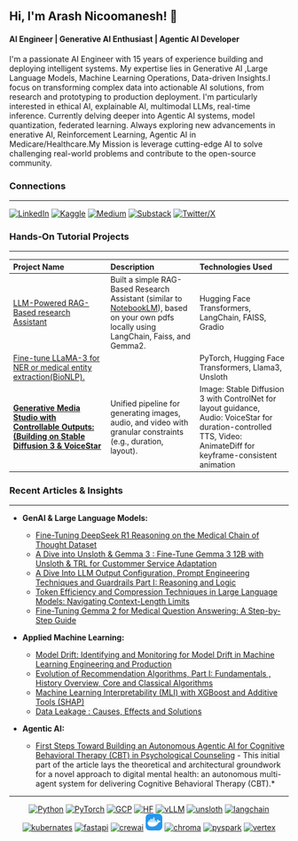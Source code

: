 ## **Hi, I'm Arash Nicoomanesh!** 👋
#### AI Engineer | Generative AI Enthusiast | Agentic AI Developer

I'm a passionate AI Engineer with 15 years of experience building and deploying intelligent systems. My expertise lies in Generative AI ,Large Language Models, Machine Learning Operations, Data-driven Insights.I focus on transforming complex data into actionable AI solutions, from research and prototyping to production deployment. I'm particularly interested in ethical AI, explainable AI, multimodal LLMs, real-time inference.
Currently delving deeper into Agentic AI systems, model quantization, federated learning. Always exploring new advancements in enerative AI, Reinforcement Learning, Agentic AI in Medicare/Healthcare.My Mission is leverage cutting-edge AI to solve challenging real-world problems and contribute to the open-source community.

### Connections
---

<div align="left">

[![LinkedIn](https://img.shields.io/badge/-LinkedIn-0A66C2?style=for-the-badge&logo=linkedin&logoColor=black&labelColor=000000)](https://linkedin.com/in/arashnicoomanesh)
[![Kaggle](https://img.shields.io/badge/-Kaggle-20BEFF?style=for-the-badge&logo=kaggle&logoColor=white&labelColor=000000)](https://kaggle.com/arashnic)
[![Medium](https://img.shields.io/badge/-Medium-000000?style=for-the-badge&logo=medium&logoColor=white&labelColor=000000)](https://medium.com/@anicomanesh)
[![Substack](https://img.shields.io/badge/-Substack-000000?style=for-the-badge&logo=substack&logoColor=white&labelColor=FF7731)](https://anicomanesh.substack.com)
[![Twitter/X](https://img.shields.io/badge/-X-FF0000?style=for-the-badge&logo=x&logoColor=white&labelColor=000000)](https://x.com/ANicoomanesh)

</div>



### Hands‑On Tutorial Projects 
---
| Project Name                                      | Description                                                                                                                                           | Technologies Used                                                                     |
| :------------------------------------------------ | :---------------------------------------------------------------------------------------------------------------------------------------------------- | :------------------------------------------------------------------------------------ |
| [LLM-Powered RAG-Based research Assistant](https://github.com/YourUsername/llm-rag-chatbot-project) | Built a simple RAG-Based Research Assistant (similar to [NotebookLM](https://notebooklm.google/)), based on your own pdfs locally using LangChain, Faiss, and Gemma2. | Hugging Face Transformers, LangChain, FAISS, Gradio                              |
| [Fine-tune LLaMA-3 for NER or medical entity extraction(BioNLP).](https://github.com/YourUsername/llama2-sentiment-finetuning) |              | PyTorch, Hugging Face Transformers, Llama3, Unsloth  |
| **[Generative Media Studio with Controllable Outputs:(Building on Stable Diffusion 3 & VoiceStar ](https://github.com/YourUsername/predictive-maintenance-iot)** | Unified pipeline for generating images, audio, and video with granular constraints (e.g., duration, layout). | Image: Stable Diffusion 3 with ControlNet for layout guidance, Audio: VoiceStar for duration-controlled TTS, Video: AnimateDiff for keyframe-consistent animation             |
                                                                                          



### Recent Articles & Insights 
---
* **GenAI & Large Language Models:**
   - [Fine-Tuning DeepSeek R1 Reasoning on the Medical Chain of Thought Dataset](https://medium.com/@anicomanesh/fine-tuning-deepseek-r1-reasoning-on-the-medical-chain-of-thought-dataset-922407121cc2) 
   - [A Dive into Unsloth & Gemma 3 : Fine-Tune Gemma 3 12B with Unsloth & TRL for Custommer Service Adaptation](https://medium.com/@anicomanesh/a-dive-into-unsloth-gemma-3-fine-tune-gemma-3-12b-with-unsloth-trl-for-custommer-service-53e93692d4d6) 
   - [A Dive Into LLM Output Configuration, Prompt Engineering Techniques and Guardrails Part I: Reasoning and Logic](https://medium.com/@anicomanesh/a-dive-into-advanced-prompt-engineering-techniques-for-llms-part-i-23c7b8459d51)
   - [Token Efficiency and Compression Techniques in Large Language Models: Navigating Context-Length Limits](https://medium.com/@anicomanesh/token-efficiency-and-compression-techniques-in-large-language-models-navigating-context-length-05a61283412b) 
   -  [Fine-Tuning Gemma 2 for Medical Question Answering: A Step-by-Step Guide](https://medium.com/@anicomanesh/fine-tuning-gemma-2-for-medical-question-answering-a-step-by-step-guide-1c6c4ec4c107) 
    
* **Applied Machine Learning:**
   - [Model Drift: Identifying and Monitoring for Model Drift in Machine Learning Engineering and Production](https://anicomanesh.substack.com/p/model-drift-identifying-and-monitoring) 
   - [Evolution of Recommendation Algorithms, Part I: Fundamentals , History Overview, Core and Classical Algorithms](https://medium.com/@anicomanesh/evolution-of-recommendation-algorithms-part-i-fundamentals-and-classical-recommendation-bb1c0bce78a9)
   - [Machine Learning Interpretability (MLI) with XGBoost and Additive Tools (SHAP)](https://medium.com/@anicomanesh/interpretable-machine-learning-iml-with-xgboost-and-additive-tools-42258fb1f14)  
   - [Data Leakage : Causes, Effects and Solutions](https://medium.com/@anicomanesh/data-leakage-causes-effects-and-solutions-6cc44a149e1c) 
* **Agentic AI:**
   - [First Steps Toward Building an Autonomous Agentic AI for Cognitive Behavioral Therapy (CBT) in Psychological Counseling](https://anicomanesh.substack.com/p/first-steps-toward-building-an-autonomous) - This initial part of the article lays the theoretical and architectural groundwork for a novel approach to digital mental health: an autonomous multi-agent system for delivering Cognitive Behavioral Therapy (CBT).*


---
<p align="center">
  <a href="https://www.python.org" target="_blank"><img src="https://skillicons.dev/icons?i=python" alt="Python" width="30" height="30"/></a>
  <a href="https://pytorch.org" target="_blank"><img src="https://skillicons.dev/icons?i=pytorch" alt="PyTorch" width="30" height="30"/></a>
  <a href="https://cloud.google.com/" target="_blank"><img src="https://skillicons.dev/icons?i=gcp" alt="GCP" width="30" height="30"/></a>
  <a href="https://huggingface.co/" target="_blank"><img src="https://huggingface.co/front/assets/huggingface_logo-noborder.svg" alt="HF" width="30" height="30"/></a>
  <a href="https://docs.vllm.ai/en/latest/" target="_blank"><img src="https://docs.vllm.ai/en/latest/assets/logos/vllm-logo-only-light.ico" alt="vLLM" width="30" height="30"/></a>
  <a href="https://unsloth.ai/" target="_blank"><img src="https://encrypted-tbn0.gstatic.com/images?q=tbn:ANd9GcSsVty8uZrxXePsaxjCCBA4efhzx0xeoUqJx0HfAgSc8_IViauTsDBbnxH52nIw7Lh8_pY&usqp=CAU" alt="unsloth" width="30" height="30"/></a>
   <a href="https://www.langchain.com/" target="_blank"><img src="https://registry.npmmirror.com/@lobehub/icons-static-png/latest/files/dark/langgraph.png" alt="langchain" width="30" height="30"/></a>
   <a href="https://kubernetes.io/" target="_blank"><img src="https://go-skill-icons.vercel.app/api/icons?i=kubernetes" alt="kubernates" width="30" height="30"/></a>
   <a href="https://fastapi.tiangolo.com/" target="_blank"><img src="https://go-skill-icons.vercel.app/api/icons?i=fastapi" alt="fastapi" width="30" height="30"/></a>
   <a href="https://www.crewai.com/" target="_blank"><img src="https://go-skill-icons.vercel.app/api/icons?i=crewai" alt="crewai" width="30" height="30"/></a>
   <a href="https://www.tensorflow.org" target="_blank"><img src="https://raw.githubusercontent.com/tandpfun/skill-icons/65dea6c4eaca7da319e552c09f4cf5a9a8dab2c8/icons/Docker.svg" alt="TensorFlow" width="30" height="30"/></a>
   <a href="https://www.trychroma.com/home" target="_blank"><img src="https://www.trychroma.com/img/favicon.ico" alt="chroma" width="30" height="30"/></a>
   <a href="https://spark.apache.org/docs/latest/api/python/index.html#:~:text=PySpark%20is%20the%20Python%20API,for%20interactively%20analyzing%20your%20data." target="_blank"><img src="https://encrypted-tbn0.gstatic.com/images?q=tbn:ANd9GcSVrgjZGB5S8deDgABhQWlGaM70dPrc2FbEmH1CEFlMaMMOO3BsBPYOrEeJPCAHzeO-bhY&usqp=CAU" alt="pyspark" width="30" height="30"/></a>
<a href="https://cloud.google.com/vertex-ai" target="_blank"><img src="https://encrypted-tbn0.gstatic.com/images?q=tbn:ANd9GcQQZcBHafKEBjKAC1OahL_qwuOY-hntXNKDaUAs0bKGv_maPrlQXs2Yy0vhY5xWRdhOK04&usqp=CAU" alt="vertex" width="30" height="30"/></a>
  
</p>
